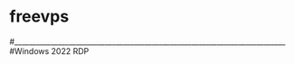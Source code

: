 # freevps
#___________________________________________________________________________
#Windows 2022 RDP
